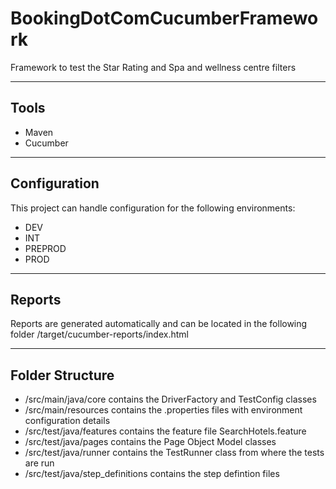 # BookingDotComCucumberFramework
Framework to test the Star Rating and Spa and wellness centre filters

-----
Tools
-----
- Maven
- Cucumber

-------------
Configuration
-------------
This project can handle configuration for the following environments: 
- DEV
- INT
- PREPROD
- PROD

-------
Reports
-------
Reports are generated automatically and can be located in the following folder
/target/cucumber-reports/index.html

----------------
Folder Structure
----------------
- /src/main/java/core contains the DriverFactory and TestConfig classes
- /src/main/resources contains the .properties files with environment configuration details
- /src/test/java/features contains the feature file SearchHotels.feature
- /src/test/java/pages contains the Page Object Model classes
- /src/test/java/runner contains the TestRunner class from where the tests are run
- /src/test/java/step_definitions contains the step defintion files
